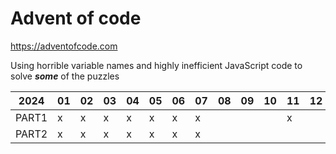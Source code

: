 # Advent of code
https://adventofcode.com

Using horrible variable names and highly inefficient JavaScript code to solve ___some___ of the puzzles

|2024 |01|02|03|04|05|06|07|08|09|10|11|12|13|14|15|16|17|18|19|20|21|22|23|24|25|
|-----|--|--|--|--|--|--|--|--|--|--|--|--|--|--|--|--|--|--|--|--|--|--|--|--|--|
|PART1|x |x |x |x |x |x |x |  |  |  |x |  |x |x |x |  |x |  |  |  |  |  |  |  |  |
|PART2|x |x |x |x |x |x |x |  |  |  |  |  |x |x |  |  |x |  |  |  |  |  |  |  |  |
